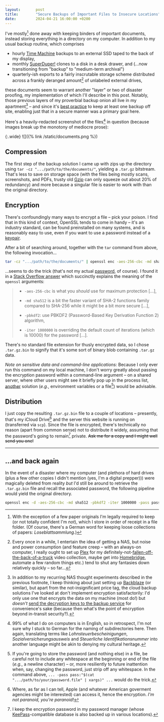 ```yaml
---
layout:       post
title:        "Secure Backups of Important Files to Insecure Locations"
date:         2024-04-21 16:00:00 +0200
---
```


I've mostly[^loseblattsammlung] done away with keeping binders of important documents, instead storing everything in a directory on my computer. In addition to my usual backup routine, which comprises

[^loseblattsammlung]: With the exception of a few paper originals I'm legally required to keep (or not totally confident I'm *not*), which I store in order of receipt in a file folder. (Of course, there's a German word for keeping loose collections of papers: *Loseblattsammlung*.)

* hourly [Time Machine](https://support.apple.com/en-us/104984) backups to an external SSD taped to the back of my display,
* monthly [SuperDuper!](https://shirt-pocket.com/SuperDuper/SuperDuperDescription.html) clones to a disk in a desk drawer, and (...now transitioning from "backup" to "medium-term archival")
* quarterly-ish exports to a fairly inscrutable storage scheme distributed across a frankly deranged amount[^nas] of unlabeled external drives,

[^nas]: Every once in a while, I entertain the idea of getting a NAS, but noise and power consumption (and feature creep – with an always-on computer, I really ought to set up [Plex](https://www.plex.tv) for my definitely-not-[fallen-off-the-back-of-a-truck](https://en.wiktionary.org/wiki/fall_off_the_back_of_a_truck) video collection, maybe get into [Homebridge](https://homebridge.io), automate a few random things etc.) tend to shut any fantasies down relatively quickly – so far...

these documents seem to warrant another "layer" or two of disaster proofing, my implementation of which I'll describe in this post. Notably, those previous layers of my proverbial backup onion all live in my apartment[^backblaze] – and since it's [best practice](https://www.backblaze.com/blog/whats-the-diff-3-2-1-vs-3-2-1-1-0-vs-4-3-2/) to keep at least one backup off site, enabling just that in a secure manner was a primary goal here.

[^backblaze]: In addition to my recurring NAS thought experiments described in the previous footnote, I keep thinking about just setting up [Backblaze](https://www.backblaze.com/cloud-backup) (or similar), but apart from the not-insignificant price tag, the cloud backup solutions I've looked at don't implement encryption satisfactorily: I'd only use one that encrypts the data on my machine (most do!) but *doesn't* [send the decryption keys to the backup service](https://www.backblaze.com/computer-backup/docs/encryption) for convenience's sake (because then what's the point of encryption beyond in-transit security?).

Here's a heavily-redacted screenshot of the files[^german] in question (because images break up the monotony of mediocre prose):

[^german]: 99% of what I do on computers is in English, so in retrospect, I'm not sure why I stuck to German for the naming of subdirectories here. Then again, translating terms like *Lohnsteuerbescheinigungen*, *Sozialversicherungsausweis* and *Steuerliche Identifikationsnummer* into another language might be akin to denying my cultural heritage.

{:.wide}
![]({% link /static/documents.png %})


## Compression

The first step of the backup solution I came up with zips up the directory using `tar -cz ".../path/to/the/documents/"`, yielding a `.tar.gz` bitstream. That's less to save on storage space (with the files being mostly scans, screenshots, and PDFs, trusty old [Gzip](https://jvns.ca/blog/2013/10/23/day-15-how-gzip-works/) can only squeeze out about 20% of redundancy) and more because a singular file is easier to work with than the original directory.


## Encryption

There's confoundingly many ways to encrypt a file – pick your poison. I find that in this kind of context, OpenSSL tends to come in handy – it's an industry standard, can be found preinstalled on many systems, and is reasonably easy to use, even if you want to use a password instead of a [keypair](https://opensource.com/article/21/4/encryption-decryption-openssl).

After a bit of searching around, together with the `tar` command from above, the following invocation...

```sh
tar -cz ".../path/to/the/documents/" | openssl enc -aes-256-cbc -md sha512 -pbkdf2 -iter 1000000 -pass pass:"correct-horse-battery-staple" -out ".../temporary/documents.tar.gz.bin"
```

...seems to do the trick (that's not my actual [password](https://xkcd.com/936/), of course). I found it in a [Stack Overflow answer](https://unix.stackexchange.com/a/507132) which succinctly explains the meaning of the `openssl` arguments:

> - `-aes-256-cbc` is what you *should* use for maximum protection [...],
>
> - `-md sha512` is a bit the faster variant of SHA-2 functions family compared to SHA-256 while it might be a bit more secure [...],
>
> - `-pbkdf2`: use PBKDF2 (Password-Based Key Derivation Function 2) algorithm,
>
> - `-iter 1000000` is overriding the default count of iterations (which is 10000) for the password [...].

There's no standard file extension for thusly encrypted data, so I chose `.tar.gz.bin` to signify that it's some sort of binary blob containing `.tar.gz` data.

*Note on sensitive data and command-line applications:* Because I only ever run this command on my local machine, I don't worry greatly about passing the encryption password within a command-line argument – on a shared server, where other users might see it briefly pop up in the process list, [another](https://superuser.com/a/724987) solution (*e.g.*, environment variables or a file[^xargs]) would be advisable.

[^xargs]: If you're going to store the password (and nothing else) in a file, be careful not to include any whitespace at the beginning or end of the file (*e.g.*, a newline character) – or, more resiliently to future inattention when, say, changing the password, just strip off any whitespace. In the command above, `... -pass pass:"$(cat ".../path/to/your/password.file" | xargs)" ...` would do the trick.


## Distribution

I just copy the resulting `.tar.gz.bin` file to a couple of locations – presently, that's my iCloud Drive[^paranoia] and the server this website is running on (transferred via `scp`). Since the file is encrypted, there's technically no reason (apart from common sense) not to distribute it widely, assuming that the password's going to remain[^passman] private. ~~Ask me for a copy and I might well send you one!~~

[^paranoia]: Where, as far as I can tell, Apple (and whatever American goverment agencies might be interested) can access it, hence the encryption. *I'm not paranoid, you're paranoid!*

[^passman]: I keep the encryption password in my password manager (whose [KeePass](https://keepass.info)-compatible database is also backed up in various locations).

---

## ...and back again

In the event of a disaster where my computer (and plethora of hard drives (plus a few other copies I didn't mention (yes, I'm a digital prepper))) were magically deleted from reality *but* I'd still be around to retrieve the `.tar.gz.bin` file and recall the associated password, the following pipeline would yield the original directory.

```sh
openssl enc -d -aes-256-cbc -md sha512 -pbkdf2 -iter 1000000 -pass pass:"correct-horse-battery-staple" -in ".../temporary/documents.tar.gz.bin" | tar -xzf -
```
